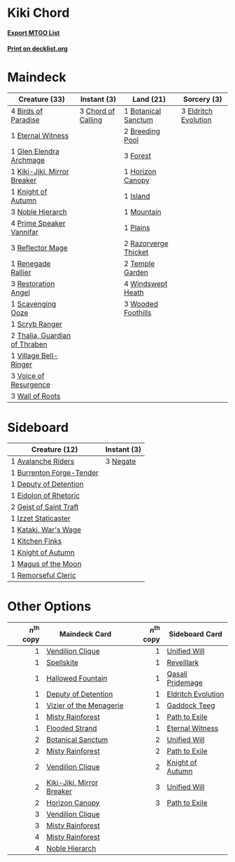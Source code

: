 # Kiki Chord

#### [Export MTGO List](../collection/Kiki%20Chord/Kiki%20Chord.txt)
#### [Print on decklist.org](http://decklist.org/?deckmain=4%09Birds%20of%20Paradise%0A1%09Botanical%20Sanctum%0A2%09Breeding%20Pool%0A3%09Chord%20of%20Calling%0A3%09Eldritch%20Evolution%0A1%09Eternal%20Witness%0A3%09Forest%0A1%09Glen%20Elendra%20Archmage%0A1%09Horizon%20Canopy%0A1%09Island%0A1%09Kiki-Jiki,%20Mirror%20Breaker%0A1%09Knight%20of%20Autumn%0A1%09Mountain%0A3%09Noble%20Hierarch%0A1%09Plains%0A4%09Prime%20Speaker%20Vannifar%0A2%09Razorverge%20Thicket%0A3%09Reflector%20Mage%0A1%09Renegade%20Rallier%0A3%09Restoration%20Angel%0A1%09Scavenging%20Ooze%0A1%09Scryb%20Ranger%0A2%09Temple%20Garden%0A2%09Thalia,%20Guardian%20of%20Thraben%0A1%09Village%20Bell-Ringer%0A3%09Voice%20of%20Resurgence%0A3%09Wall%20of%20Roots%0A4%09Windswept%20Heath%0A3%09Wooded%20Foothills&deckside=1%09Avalanche%20Riders%0A1%09Burrenton%20Forge-Tender%0A1%09Deputy%20of%20Detention%0A1%09Eidolon%20of%20Rhetoric%0A2%09Geist%20of%20Saint%20Traft%0A1%09Izzet%20Staticaster%0A1%09Kataki,%20War's%20Wage%0A1%09Kitchen%20Finks%0A1%09Knight%20of%20Autumn%0A1%09Magus%20of%20the%20Moon%0A3%09Negate%0A1%09Remorseful%20Cleric)
# Maindeck

|                                             Creature (33)                                              |                                         Instant (3)                                         |                                           Land (21)                                           |                                          Sorcery (3)                                          |
|--------------------------------------------------------------------------------------------------------|---------------------------------------------------------------------------------------------|-----------------------------------------------------------------------------------------------|-----------------------------------------------------------------------------------------------|
|4 [Birds of Paradise](http://gatherer.wizards.com/Pages/Card/Details.aspx?multiverseid=129906)          |3 [Chord of Calling](http://gatherer.wizards.com/Pages/Card/Details.aspx?multiverseid=383209)|1 [Botanical Sanctum](http://gatherer.wizards.com/Pages/Card/Details.aspx?multiverseid=417817) |3 [Eldritch Evolution](http://gatherer.wizards.com/Pages/Card/Details.aspx?multiverseid=414456)|
|1 [Eternal Witness](http://gatherer.wizards.com/Pages/Card/Details.aspx?multiverseid=51628)             |                                                                                             |2 [Breeding Pool](http://gatherer.wizards.com/Pages/Card/Details.aspx?multiverseid=97088)      |                                                                                               |
|1 [Glen Elendra Archmage](http://gatherer.wizards.com/Pages/Card/Details.aspx?multiverseid=157977)      |                                                                                             |3 [Forest](http://gatherer.wizards.com/Pages/Card/Details.aspx?multiverseid=439860)            |                                                                                               |
|1 [Kiki-Jiki, Mirror Breaker](http://gatherer.wizards.com/Pages/Card/Details.aspx?multiverseid=50321)   |                                                                                             |1 [Horizon Canopy](http://gatherer.wizards.com/Pages/Card/Details.aspx?multiverseid=409571)    |                                                                                               |
|1 [Knight of Autumn](http://gatherer.wizards.com/Pages/Card/Details.aspx?multiverseid=452933)           |                                                                                             |1 [Island](http://gatherer.wizards.com/Pages/Card/Details.aspx?multiverseid=439857)            |                                                                                               |
|3 [Noble Hierarch](http://gatherer.wizards.com/Pages/Card/Details.aspx?multiverseid=179434)             |                                                                                             |1 [Mountain](http://gatherer.wizards.com/Pages/Card/Details.aspx?multiverseid=439859)          |                                                                                               |
|4 [Prime Speaker Vannifar](http://gatherer.wizards.com/Pages/Card/Details.aspx?multiverseid=457339)     |                                                                                             |1 [Plains](http://gatherer.wizards.com/Pages/Card/Details.aspx?multiverseid=439856)            |                                                                                               |
|3 [Reflector Mage](http://gatherer.wizards.com/Pages/Card/Details.aspx?multiverseid=407667)             |                                                                                             |2 [Razorverge Thicket](http://gatherer.wizards.com/Pages/Card/Details.aspx?multiverseid=209407)|                                                                                               |
|1 [Renegade Rallier](http://gatherer.wizards.com/Pages/Card/Details.aspx?multiverseid=423800)           |                                                                                             |2 [Temple Garden](http://gatherer.wizards.com/Pages/Card/Details.aspx?multiverseid=405112)     |                                                                                               |
|3 [Restoration Angel](http://gatherer.wizards.com/Pages/Card/Details.aspx?multiverseid=240096)          |                                                                                             |4 [Windswept Heath](http://gatherer.wizards.com/Pages/Card/Details.aspx?multiverseid=405115)   |                                                                                               |
|1 [Scavenging Ooze](http://gatherer.wizards.com/Pages/Card/Details.aspx?multiverseid=420783)            |                                                                                             |3 [Wooded Foothills](http://gatherer.wizards.com/Pages/Card/Details.aspx?multiverseid=405116)  |                                                                                               |
|1 [Scryb Ranger](http://gatherer.wizards.com/Pages/Card/Details.aspx?multiverseid=118924)               |                                                                                             |                                                                                               |                                                                                               |
|2 [Thalia, Guardian of Thraben](http://gatherer.wizards.com/Pages/Card/Details.aspx?multiverseid=442025)|                                                                                             |                                                                                               |                                                                                               |
|1 [Village Bell-Ringer](http://gatherer.wizards.com/Pages/Card/Details.aspx?multiverseid=409598)        |                                                                                             |                                                                                               |                                                                                               |
|3 [Voice of Resurgence](http://gatherer.wizards.com/Pages/Card/Details.aspx?multiverseid=368951)        |                                                                                             |                                                                                               |                                                                                               |
|3 [Wall of Roots](http://gatherer.wizards.com/Pages/Card/Details.aspx?multiverseid=220566)              |                                                                                             |                                                                                               |                                                                                               |


# Sideboard

|                                           Creature (12)                                           |                                    Instant (3)                                    |
|---------------------------------------------------------------------------------------------------|-----------------------------------------------------------------------------------|
|1 [Avalanche Riders](http://gatherer.wizards.com/Pages/Card/Details.aspx?multiverseid=108835)      |3 [Negate](http://gatherer.wizards.com/Pages/Card/Details.aspx?multiverseid=423707)|
|1 [Burrenton Forge-Tender](http://gatherer.wizards.com/Pages/Card/Details.aspx?multiverseid=438580)|                                                                                   |
|1 [Deputy of Detention](http://gatherer.wizards.com/Pages/Card/Details.aspx?multiverseid=457309)   |                                                                                   |
|1 [Eidolon of Rhetoric](http://gatherer.wizards.com/Pages/Card/Details.aspx?multiverseid=380409)   |                                                                                   |
|2 [Geist of Saint Traft](http://gatherer.wizards.com/Pages/Card/Details.aspx?multiverseid=409577)  |                                                                                   |
|1 [Izzet Staticaster](http://gatherer.wizards.com/Pages/Card/Details.aspx?multiverseid=253638)     |                                                                                   |
|1 [Kataki, War's Wage](http://gatherer.wizards.com/Pages/Card/Details.aspx?multiverseid=382190)    |                                                                                   |
|1 [Kitchen Finks](http://gatherer.wizards.com/Pages/Card/Details.aspx?multiverseid=370458)         |                                                                                   |
|1 [Knight of Autumn](http://gatherer.wizards.com/Pages/Card/Details.aspx?multiverseid=452933)      |                                                                                   |
|1 [Magus of the Moon](http://gatherer.wizards.com/Pages/Card/Details.aspx?multiverseid=136152)     |                                                                                   |
|1 [Remorseful Cleric](http://gatherer.wizards.com/Pages/Card/Details.aspx?multiverseid=447169)     |                                                                                   |


# Other Options

|*n*<sup>th</sup> copy|                                           Maindeck Card                                           |*n*<sup>th</sup> copy|                                       Sideboard Card                                        |
|--------------------:|---------------------------------------------------------------------------------------------------|--------------------:|---------------------------------------------------------------------------------------------|
|                    1|[Vendilion Clique](http://gatherer.wizards.com/Pages/Card/Details.aspx?multiverseid=442065)        |                    1|[Unified Will](http://gatherer.wizards.com/Pages/Card/Details.aspx?multiverseid=193456)      |
|                    1|[Spellskite](http://gatherer.wizards.com/Pages/Card/Details.aspx?multiverseid=397743)              |                    1|[Reveillark](http://gatherer.wizards.com/Pages/Card/Details.aspx?multiverseid=420691)        |
|                    1|[Hallowed Fountain](http://gatherer.wizards.com/Pages/Card/Details.aspx?multiverseid=97071)        |                    1|[Qasali Pridemage](http://gatherer.wizards.com/Pages/Card/Details.aspx?multiverseid=179556)  |
|                    1|[Deputy of Detention](http://gatherer.wizards.com/Pages/Card/Details.aspx?multiverseid=457309)     |                    1|[Eldritch Evolution](http://gatherer.wizards.com/Pages/Card/Details.aspx?multiverseid=414456)|
|                    1|[Vizier of the Menagerie](http://gatherer.wizards.com/Pages/Card/Details.aspx?multiverseid=426894) |                    1|[Gaddock Teeg](http://gatherer.wizards.com/Pages/Card/Details.aspx?multiverseid=140188)      |
|                    1|[Misty Rainforest](http://gatherer.wizards.com/Pages/Card/Details.aspx?multiverseid=405102)        |                    1|[Path to Exile](http://gatherer.wizards.com/Pages/Card/Details.aspx?multiverseid=220511)     |
|                    1|[Flooded Strand](http://gatherer.wizards.com/Pages/Card/Details.aspx?multiverseid=405098)          |                    1|[Eternal Witness](http://gatherer.wizards.com/Pages/Card/Details.aspx?multiverseid=51628)    |
|                    2|[Botanical Sanctum](http://gatherer.wizards.com/Pages/Card/Details.aspx?multiverseid=417817)       |                    2|[Unified Will](http://gatherer.wizards.com/Pages/Card/Details.aspx?multiverseid=193456)      |
|                    2|[Misty Rainforest](http://gatherer.wizards.com/Pages/Card/Details.aspx?multiverseid=405102)        |                    2|[Path to Exile](http://gatherer.wizards.com/Pages/Card/Details.aspx?multiverseid=220511)     |
|                    2|[Vendilion Clique](http://gatherer.wizards.com/Pages/Card/Details.aspx?multiverseid=442065)        |                    2|[Knight of Autumn](http://gatherer.wizards.com/Pages/Card/Details.aspx?multiverseid=452933)  |
|                    2|[Kiki-Jiki, Mirror Breaker](http://gatherer.wizards.com/Pages/Card/Details.aspx?multiverseid=50321)|                    3|[Unified Will](http://gatherer.wizards.com/Pages/Card/Details.aspx?multiverseid=193456)      |
|                    2|[Horizon Canopy](http://gatherer.wizards.com/Pages/Card/Details.aspx?multiverseid=409571)          |                    3|[Path to Exile](http://gatherer.wizards.com/Pages/Card/Details.aspx?multiverseid=220511)     |
|                    3|[Vendilion Clique](http://gatherer.wizards.com/Pages/Card/Details.aspx?multiverseid=442065)        |                     |                                                                                             |
|                    3|[Misty Rainforest](http://gatherer.wizards.com/Pages/Card/Details.aspx?multiverseid=405102)        |                     |                                                                                             |
|                    4|[Misty Rainforest](http://gatherer.wizards.com/Pages/Card/Details.aspx?multiverseid=405102)        |                     |                                                                                             |
|                    4|[Noble Hierarch](http://gatherer.wizards.com/Pages/Card/Details.aspx?multiverseid=179434)          |                     |                                                                                             |

